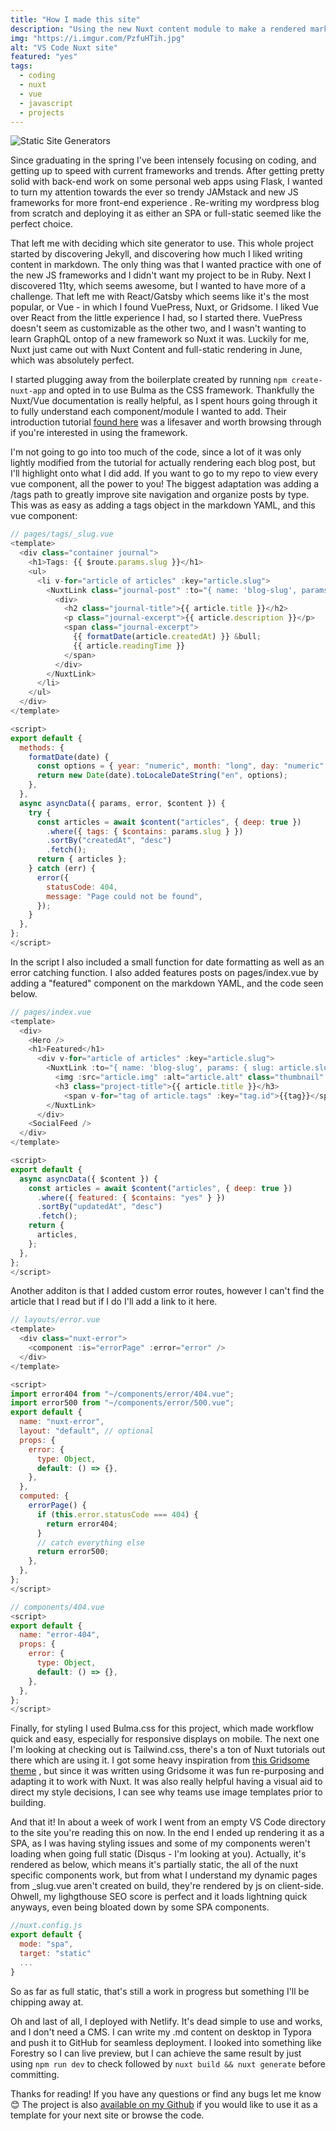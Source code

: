 ```yaml
---
title: "How I made this site"
description: "Using the new Nuxt content module to make a rendered markdown blog"
img: "https://i.imgur.com/PzfuHTih.jpg"
alt: "VS Code Nuxt site"
featured: "yes"
tags:
  - coding
  - nuxt
  - vue
  - javascript
  - projects
---
```


![Static Site Generators](https://snipcart.com/media/204774/best-static-site-generator-2020.png)

Since graduating in the spring I've been intensely focusing on coding, and getting up to speed with current frameworks and trends. After getting pretty solid with back-end work on some personal web apps using Flask, I wanted to turn my attention towards the ever so trendy JAMstack and new JS frameworks for more front-end experience . Re-writing my wordpress blog from scratch and deploying it as either an SPA or full-static seemed like the perfect choice.

That left me with deciding which site generator to use. This whole project started by discovering Jekyll, and discovering how much I liked writing content in markdown. The only thing was that I wanted practice with one of the new JS frameworks and I didn't want my project to be in Ruby. Next I discovered 11ty, which seems awesome, but I wanted to have more of a challenge. That left me with React/Gatsby which seems like it's the most popular,  or Vue - in which I found VuePress, Nuxt, or Gridsome. I liked Vue over React from the little experience I had, so I started there. VuePress doesn't seem as customizable as the other two, and I wasn't wanting to learn GraphQL ontop of a new framework so Nuxt it was. Luckily for me, Nuxt just came out with Nuxt Content and full-static rendering in June, which was absolutely perfect.

I started plugging away from the boilerplate created by running
`npm create-nuxt-app` and opted in to use Bulma as the CSS framework. Thankfully the Nuxt/Vue documentation is really helpful, as I spent hours going through it  to fully understand each component/module I wanted to add.  Their introduction tutorial [found here](https://nuxtjs.org/blog/creating-blog-with-nuxt-content/) was a lifesaver and worth browsing through if you're interested in using the framework.

I'm not going to go into too much of the code, since a lot of it was only lightly modified from the tutorial for actually rendering each blog post, but I'll highlight onto what I did add. If you want to go to my repo to view every vue component, all the power to you! The biggest adaptation was adding a /tags path to greatly improve site navigation and organize posts by type. This was as easy as adding a tags object in the markdown YAML, and this vue component:
```javascript
// pages/tags/_slug.vue
<template>
  <div class="container journal">
    <h1>Tags: {{ $route.params.slug }}</h1>
    <ul>
      <li v-for="article of articles" :key="article.slug">
        <NuxtLink class="journal-post" :to="{ name: 'blog-slug', params: { slug: article.slug } }">
          <div>
            <h2 class="journal-title">{{ article.title }}</h2>
            <p class="journal-excerpt">{{ article.description }}</p>
            <span class="journal-excerpt">
              {{ formatDate(article.createdAt) }} &bull;
              {{ article.readingTime }}
            </span>
          </div>
        </NuxtLink>
      </li>
    </ul>
  </div>
</template>

<script>
export default {
  methods: {
    formatDate(date) {
      const options = { year: "numeric", month: "long", day: "numeric" };
      return new Date(date).toLocaleDateString("en", options);
    },
  },
  async asyncData({ params, error, $content }) {
    try {
      const articles = await $content("articles", { deep: true })
        .where({ tags: { $contains: params.slug } })
        .sortBy("createdAt", "desc")
        .fetch();
      return { articles };
    } catch (err) {
      error({
        statusCode: 404,
        message: "Page could not be found",
      });
    }
  },
};
</script>
```
In the script I also included a small function for date formatting as well as an error catching function. I also added features posts on pages/index.vue by adding a "featured" component on the markdown YAML, and the code seen below.
```javascript
// pages/index.vue
<template>
  <div>
    <Hero />
    <h1>Featured</h1>
      <div v-for="article of articles" :key="article.slug">
        <NuxtLink :to="{ name: 'blog-slug', params: { slug: article.slug } }">
          <img :src="article.img" :alt="article.alt" class="thumbnail" />
          <h3 class="project-title">{{ article.title }}</h3>
            <span v-for="tag of article.tags" :key="tag.id">{{tag}}</span>
        </NuxtLink>
      </div>
    <SocialFeed />
  </div>
</template>

<script>
export default {
  async asyncData({ $content }) {
    const articles = await $content("articles", { deep: true })
      .where({ featured: { $contains: "yes" } })
      .sortBy("updatedAt", "desc")
      .fetch();
    return {
      articles,
    };
  },
};
</script>
```
Another additon is that I added custom error routes, however I can't find the article that I read but if I do I'll add a link to it here.
```javascript
// layouts/error.vue
<template>
  <div class="nuxt-error">
    <component :is="errorPage" :error="error" />
  </div>
</template>

<script>
import error404 from "~/components/error/404.vue";
import error500 from "~/components/error/500.vue";
export default {
  name: "nuxt-error",
  layout: "default", // optional
  props: {
    error: {
      type: Object,
      default: () => {},
    },
  },
  computed: {
    errorPage() {
      if (this.error.statusCode === 404) {
        return error404;
      }
      // catch everything else
      return error500;
    },
  },
};
</script>
```
```javascript
// components/404.vue
<script>
export default {
  name: "error-404",
  props: {
    error: {
      type: Object,
      default: () => {},
    },
  },
};
</script>
```
Finally, for styling I used Bulma.css for this project, which made workflow quick and easy, especially for responsive displays on mobile. The next one I'm looking at checking out is Tailwind.css, there's a ton of Nuxt tutorials out there which are using it. I got some heavy inspiration from [this Gridsome theme](https://gridsome-forestry.netlify.app/) , but since it was written using Gridsome it was fun re-purposing and adapting it to work with Nuxt. It was also really helpful having a visual aid to direct my style decisions, I can see why teams use image templates prior to building.

And that it! In about a week of work I went from an empty VS Code directory to the site you're reading this on now. In the end I ended up rendering it as a SPA, as I was having styling issues and some of my components weren't loading when going full static (Disqus - I'm looking at you). Actually, it's rendered as below, which means it's partially static, the all of the nuxt specific components work, but from what I understand my  dynamic pages from _slug.vue aren't created on build, they're rendered by js on client-side. Ohwell, my lighgthouse SEO score is perfect and it loads lightning quick anyways, even being bloated down by some SPA components.
```javascript
//nuxt.config.js
export default {
  mode: "spa",
  target: "static"
  ...
}
```
So as far as full static, that's still a work in progress but something I'll be chipping away at. 

Oh and last of all, I deployed with Netlify. It's dead simple to use and works, and I don't need a CMS. I can write my .md content on desktop in Typora and push it to GitHub for seamless deployment.  I looked into something like Forestry so I can live preview, but I can achieve the same result by just using `npm run dev` to check followed by `nuxt build && nuxt generate` before committing.

Thanks for reading! If you have any questions or find any bugs let me know &#128522;
The project is also [available on my Github](https://github.com/willzittlau/Personal-Site) if you would like to use it as a template for your next site or browse the code.